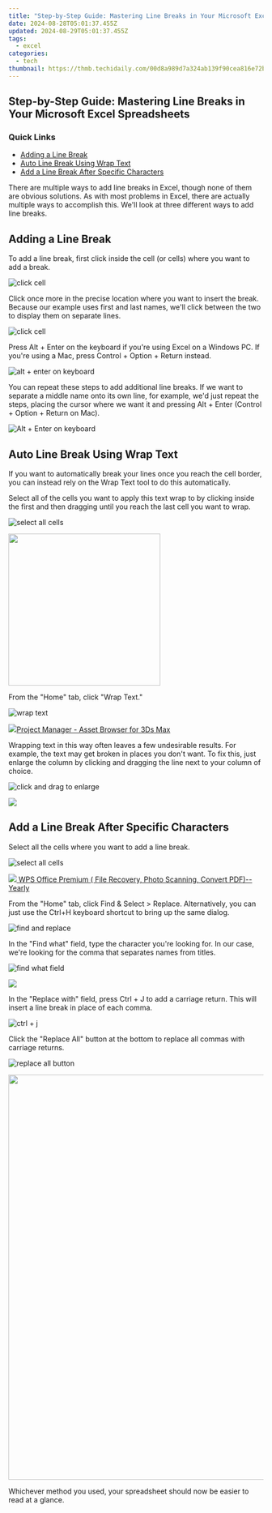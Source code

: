```yaml
---
title: "Step-by-Step Guide: Mastering Line Breaks in Your Microsoft Excel Spreadsheets"
date: 2024-08-28T05:01:37.455Z
updated: 2024-08-29T05:01:37.455Z
tags:
  - excel
categories:
  - tech
thumbnail: https://thmb.techidaily.com/00d8a989d7a324ab139f90cea816e72b6f2451ab8e331cf2285ff4f2ecbceec0.jpg
---
```


## Step-by-Step Guide: Mastering Line Breaks in Your Microsoft Excel Spreadsheets

### Quick Links

* [Adding a Line Break](https://on-screen-recording.techidaily.com/new-the-complete-guide-to-zooms-top-free-and-paid-transcribers-for-virtual-meetings/)
* [Auto Line Break Using Wrap Text](https://extra-lessons.techidaily.com/securing-sharp-visibility-a-guide-to-efficient-zooming-in-google-meets/)
* [Add a Line Break After Specific Characters](https://snapchat-videos.techidaily.com/updated-discovering-if-muted-on-snapstreak-for-2024/)

 There are multiple ways to add line breaks in Excel, though none of them are obvious solutions. As with most problems in Excel, there are actually multiple ways to accomplish this. We'll look at three different ways to add line breaks.

##  Adding a Line Break

 To add a line break, first click inside the cell (or cells) where you want to add a break.

![click cell](https://static1.howtogeekimages.com/wordpress/wp-content/uploads/2020/12/click.png) 

 Click once more in the precise location where you want to insert the break. Because our example uses first and last names, we'll click between the two to display them on separate lines.

![click cell](https://static1.howtogeekimages.com/wordpress/wp-content/uploads/2020/12/click.png) 

 Press Alt + Enter on the keyboard if you're using Excel on a Windows PC. If you're using a Mac, press Control + Option + Return instead.

![alt + enter on keyboard](https://static1.howtogeekimages.com/wordpress/wp-content/uploads/2020/12/alt-enter.png) 

 You can repeat these steps to add additional line breaks. If we want to separate a middle name onto its own line, for example, we'd just repeat the steps, placing the cursor where we want it and pressing Alt + Enter (Control + Option + Return on Mac).

![Alt + Enter on keyboard](https://static1.howtogeekimages.com/wordpress/wp-content/uploads/2020/12/middle-name.png) 

##  Auto Line Break Using Wrap Text

 If you want to automatically break your lines once you reach the cell border, you can instead rely on the Wrap Text tool to do this automatically.

 Select all of the cells you want to apply this text wrap to by clicking inside the first and then dragging until you reach the last cell you want to wrap.

![select all cells](https://static1.howtogeekimages.com/wordpress/wp-content/uploads/2020/12/select-all.png) 

<!-- affiliate ads begin -->
<a href="https://natural-cycles.sjv.io/c/5597632/2072199/17885" target="_top" id="2072199"><img src="//a.impactradius-go.com/display-ad/17885-2072199" border="0" alt="" width="300" height="300"/></a><img height="0" width="0" src="https://imp.pxf.io/i/5597632/2072199/17885" style="position:absolute;visibility:hidden;" border="0" />
<!-- affiliate ads end -->
 From the "Home" tab, click "Wrap Text."

![wrap text](https://static1.howtogeekimages.com/wordpress/wp-content/uploads/2020/12/home-text-wrap.png) 

<!-- affiliate ads begin -->
<a href="https://secure.2checkout.com/order/checkout.php?PRODS=4709458&QTY=1&AFFILIATE=108875&CART=1"><img src="https://3d-kstudio.com/wp-content/uploads/2014/02/Project-Manager-3D-Models-4-800x800.jpg" border="0">Project Manager - Asset Browser for 3Ds Max</a>
<!-- affiliate ads end -->
 Wrapping text in this way often leaves a few undesirable results. For example, the text may get broken in places you don't want. To fix this, just enlarge the column by clicking and dragging the line next to your column of choice.

![click and drag to enlarge](https://static1.howtogeekimages.com/wordpress/wp-content/uploads/2020/12/enlarge-column.png) 

<!-- affiliate ads begin -->
<a href="https://shop.manycam.com/order/checkout.php?PRODS=17728032&QTY=1&AFFILIATE=108875&CART=1"><img src="https://secure.avangate.com/images/merchant/8230bea7d54bcdf99cdfe85cb07313d5/mcaffbanner920x120.png" border="0"></a>
<!-- affiliate ads end -->
##  Add a Line Break After Specific Characters

 Select all the cells where you want to add a line break.

![select all cells](https://static1.howtogeekimages.com/wordpress/wp-content/uploads/2020/12/select-all.png) 

<!-- affiliate ads begin -->
<a href="https://secure.2checkout.com/order/checkout.php?PRODS=38729081&QTY=1&AFFILIATE=108875&CART=1"><img src="https://website-prod.cache.wpscdn.com/img/wps-spreadsheet-free-excel-editor-online-offline-1x.93e269d.png" border="0">
WPS Office Premium ( File Recovery, Photo Scanning, Convert PDF)--Yearly</a>
<!-- affiliate ads end -->
 From the "Home" tab, click Find & Select > Replace. Alternatively, you can just use the Ctrl+H keyboard shortcut to bring up the same dialog.

![find and replace](https://static1.howtogeekimages.com/wordpress/wp-content/uploads/2020/12/find-replace.png) 

 In the "Find what" field, type the character you're looking for. In our case, we're looking for the comma that separates names from titles.

![find what field](https://static1.howtogeekimages.com/wordpress/wp-content/uploads/2020/12/find-what.png) 

<!-- affiliate ads begin -->
<a href="https://estore.winxdvd.com/order/checkout.php?PRODS=12653853&QTY=1&AFFILIATE=108875&CART=1"><img src="https://secure.avangate.com/images/merchant/bcb41ccdc4363c6848a1d760f26c28a0/products/14_videoproc-converter-ai-box.png" border="0"></a>
<!-- affiliate ads end -->
 In the "Replace with" field, press Ctrl + J to add a carriage return. This will insert a line break in place of each comma.

![ctrl + j](https://static1.howtogeekimages.com/wordpress/wp-content/uploads/2020/12/ctrl-j-shortcut.png) 

 Click the "Replace All" button at the bottom to replace all commas with carriage returns.

![replace all button](https://static1.howtogeekimages.com/wordpress/wp-content/uploads/2020/12/replace-all.png) 

<!-- affiliate ads begin -->
<a href="https://aspironcom.sjv.io/c/5597632/1941789/21554" target="_top" id="1941789"><img src="//a.impactradius-go.com/display-ad/21554-1941789" border="0" alt="" width="650" height="800"/></a><img height="0" width="0" src="https://imp.pxf.io/i/5597632/1941789/21554" style="position:absolute;visibility:hidden;" border="0" />
<!-- affiliate ads end -->
 Whichever method you used, your spreadsheet should now be easier to read at a glance.

<ins class="adsbygoogle"
     style="display:block"
     data-ad-format="autorelaxed"
     data-ad-client="ca-pub-7571918770474297"
     data-ad-slot="1223367746"></ins>



<ins class="adsbygoogle"
     style="display:block"
     data-ad-client="ca-pub-7571918770474297"
     data-ad-slot="8358498916"
     data-ad-format="auto"
     data-full-width-responsive="true"></ins>


